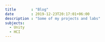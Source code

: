 ```yaml
---
title       : "Blog"
date        : 2019-12-23T20:17:01+06:00
description : "Some of my projects and labs"
subjects:
  - Unity
  - HCI
---
```


